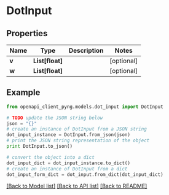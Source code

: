 # DotInput


## Properties
Name | Type | Description | Notes
------------ | ------------- | ------------- | -------------
**v** | **List[float]** |  | [optional] 
**w** | **List[float]** |  | [optional] 

## Example

```python
from openapi_client_pyng.models.dot_input import DotInput

# TODO update the JSON string below
json = "{}"
# create an instance of DotInput from a JSON string
dot_input_instance = DotInput.from_json(json)
# print the JSON string representation of the object
print DotInput.to_json()

# convert the object into a dict
dot_input_dict = dot_input_instance.to_dict()
# create an instance of DotInput from a dict
dot_input_form_dict = dot_input.from_dict(dot_input_dict)
```
[[Back to Model list]](../README.md#documentation-for-models) [[Back to API list]](../README.md#documentation-for-api-endpoints) [[Back to README]](../README.md)


